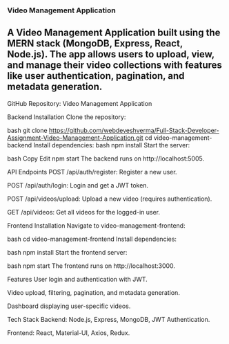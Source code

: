 ### Video Management Application
## A Video Management Application built using the MERN stack (MongoDB, Express, React, Node.js). The app allows users to upload, view, and manage their video collections with features like user authentication, pagination, and metadata generation.

GitHub Repository:
Video Management Application

Backend
Installation
Clone the repository:

bash
git clone https://github.com/webdeveshverma/Full-Stack-Developer-Assignment-Video-Management-Application.git
cd video-management-backend
Install dependencies:
bash
npm install
Start the server:

bash
Copy
Edit
npm start
The backend runs on http://localhost:5005.

API Endpoints
POST /api/auth/register: Register a new user.

POST /api/auth/login: Login and get a JWT token.

POST /api/videos/upload: Upload a new video (requires authentication).

GET /api/videos: Get all videos for the logged-in user.

Frontend
Installation
Navigate to video-management-frontend:

bash
cd video-management-frontend
Install dependencies:

bash
npm install
Start the frontend server:

bash
npm start
The frontend runs on http://localhost:3000.

Features
User login and authentication with JWT.

Video upload, filtering, pagination, and metadata generation.

Dashboard displaying user-specific videos.

Tech Stack
Backend: Node.js, Express, MongoDB, JWT Authentication.

Frontend: React, Material-UI, Axios, Redux.

